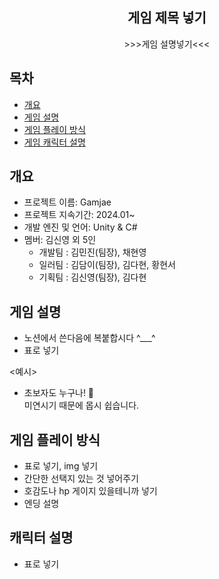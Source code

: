 <div align="center">
<h2> 게임 제목 넣기 </h2>
>>>게임 설명넣기<<<

</div>

## 목차
  - [개요](#개요) 
  - [게임 설명](#게임-설명)
  - [게임 플레이 방식](#게임-플레이-방식)
  - [게임 캐릭터 설명](#게임-캐릭터-설명)

## 개요
- 프로젝트 이름: Gamjae
- 프로젝트 지속기간: 2024.01~
- 개발 엔진 및 언어: Unity & C#
- 멤버: 김신영 외 5인
  - 개발팀 : 김민진(팀장), 채현영
  - 일러팀 : 김담이(팀장), 김다현, 황현서
  - 기획팀 : 김신영(팀장), 김다현

## 게임 설명
- 노션에서 쓴다음에 복붙합시다 ^___^
- 표로 넣기

<예시>
- 초보자도 누구나! 👶<br>
미연시기 때문에 몹시 쉽습니다.

## 게임 플레이 방식
- 표로 넣기, img 넣기
- 간단한 선택지 있는 것 넣어주기
- 호감도나 hp 게이지 있을테니까 넣기
- 엔딩 설명

## 캐릭터 설명

- 표로 넣기

